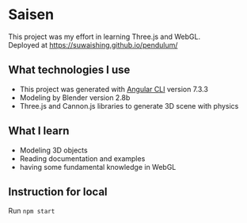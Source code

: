 # Saisen
This project was my effort in learning Three.js and WebGL. <br />
Deployed at https://suwaishing.github.io/pendulum/
## What technologies I use
- This project was generated with [Angular CLI](https://github.com/angular/angular-cli) version 7.3.3
- Modeling by Blender version 2.8b
- Three.js and Cannon.js libraries to generate 3D scene with physics

## What I learn
- Modeling 3D objects
- Reading documentation and examples
- having some fundamental knowledge in WebGL
## Instruction for local
Run `npm start`


